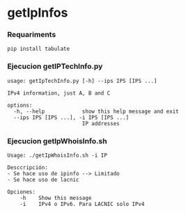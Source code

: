 # getIpInfos

### Requariments
```
pip install tabulate
```

### Ejecucion getIPTechInfo.py
```
usage: getIpTechInfo.py [-h] --ips IPS [IPS ...]

IPv4 information, just A, B and C

options:
  -h, --help            show this help message and exit
  --ips IPS [IPS ...], -i IPS [IPS ...]
                        IP addresses
```

### Ejecucion getIpWhoisInfo.sh
```
Usage: ./getIpWhoisInfo.sh -i IP

Desccripción:
- Se hace uso de ipinfo --> Limitado
- Se hace uso de lacnic

Opciones:
    -h    Show this message
    -i    IPv4 o IPv6. Para LACNIC solo IPv4
```